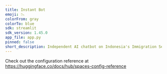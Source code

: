 ```yaml
---
title: Instant Bot
emoji: 📉
colorFrom: gray
colorTo: blue
sdk: streamlit
sdk_version: 1.45.0
app_file: app.py
pinned: false
short_description: Independent AI chatbot on Indonesia's Immigration Services
---
```


Check out the configuration reference at https://huggingface.co/docs/hub/spaces-config-reference
